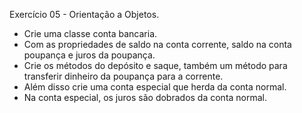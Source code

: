 Exercício 05 - Orientação a Objetos.

- Crie uma classe conta bancaria.
- Com as propriedades de saldo na conta corrente, saldo na conta poupança e juros da poupança.
- Crie os métodos do depósito e saque, também um método para transferir dinheiro da poupança para a corrente.
- Além disso crie uma conta especial que herda da conta normal.
- Na conta especial, os juros são dobrados da conta normal.